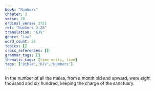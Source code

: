 ```yaml
---
book: "Numbers"
chapter: 3
verse: 28
ordinal_verse: 3721
ref: "Numbers 3:28"
translation: "KJV"
genre: "Law"
word_count: 25
topics: []
cross_references: []
grammar_tags: []
thematic_tags: [time-units, time]
tags: ["Bible","KJV","Numbers"]
---
```

In the number of all the males, from a month old and upward, were eight thousand and six hundred, keeping the charge of the sanctuary.

